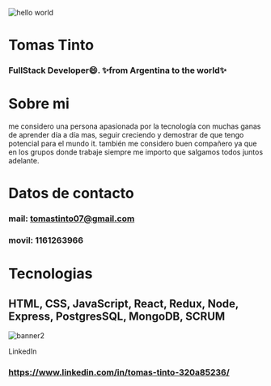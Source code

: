 ![hello world](https://user-images.githubusercontent.com/94464195/195352402-38c970e7-575f-480d-a62f-8eb8fa0422d7.png)

# Tomas Tinto

### FullStack Developer😄. ✨from Argentina to the world✨


# Sobre mi
me considero una persona apasionada por la tecnología con muchas ganas de aprender día a día mas, seguir creciendo y demostrar de que tengo potencial para el mundo it. también me considero buen compañero ya que en los grupos donde trabaje siempre me importo que salgamos todos juntos adelante.

# Datos de contacto
### mail: tomastinto07@gmail.com
### movil: 1161263966

# Tecnologias
## HTML, CSS, JavaScript, React, Redux, Node, Express, PostgresSQL, MongoDB, SCRUM
![banner2](https://user-images.githubusercontent.com/94464195/195352058-041a4a8a-96d3-4c9e-985e-233c0bf59751.jpeg)

LinkedIn
### https://www.linkedin.com/in/tomas-tinto-320a85236/


<!--
**TomasTinto1234/TomasTinto1234** is a ✨ _special_ ✨ repository because its `README.md` (this file) appears on your GitHub profile.

Here are some ideas to get you started:

- 🔭 I’m currently working on ...
- 🌱 I’m currently learning ...
- 👯 I’m looking to collaborate on ...
- 🤔 I’m looking for help with ...
- 💬 Ask me about ...
- 📫 How to reach me: ...
- 😄 Pronouns: ...
- ⚡ Fun fact: ...
-->
